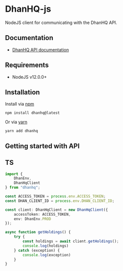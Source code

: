 # DhanHQ-js

NodeJS client for communicating with the DhanHQ API.

## Documentation

- [DhanHQ API documentation](https://dhanhq.co/docs/v1/)

## Requirements

- NodeJS v12.0.0+

## Installation

Install via [npm](https://www.npmjs.com/package/kiteconnect)

    npm install dhanhq@latest

Or via [yarn](https://yarnpkg.com/package/kiteconnect)

    yarn add dhanhq

## Getting started with API

## TS

```typescript
import {
    DhanEnv,
    DhanHqClient
} from "dhanhq";

const ACCESS_TOKEN = process.env.ACCESS_TOKEN;
const DHAN_CLIENT_ID = process.env.DHAN_CLIENT_ID;

const client: DhanHqClient = new DhanHqClient({
    accessToken: ACCESS_TOKEN,
    env: DhanEnv.PROD
});

async function getHoldings() {
    try {
        const holdings = await client.getHoldings();
        console.log(holdings)
    } catch (exception) {
        console.log(exception)
    }
}
```